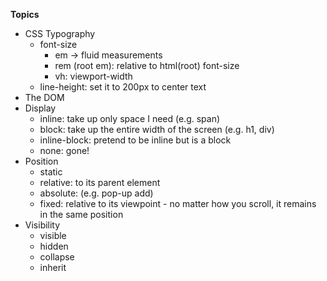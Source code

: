 **Topics**
* CSS Typography
  * font-size 
    * em -> fluid measurements
    * rem (root em): relative to html(root) font-size
    * vh: viewport-width
  * line-height: set it to 200px to center text
* The DOM
* Display
  * inline: take up only space I need (e.g. span)
  * block: take up the entire width of the screen (e.g. h1, div)
  * inline-block: pretend to be inline but is a block
  * none: gone!
* Position
  * static
  * relative: to its parent element
  * absolute: (e.g. pop-up add)
  * fixed: relative to its viewpoint - no matter how you scroll, it remains in the same position
* Visibility
  * visible
  * hidden
  * collapse
  * inherit
